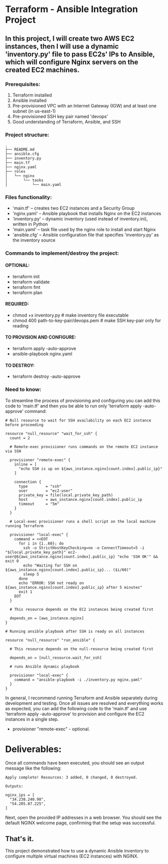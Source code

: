 # Terraform - Ansible Integration Project

## In this project, I will create two AWS EC2 instances, then I will use a dynamic 'inventory.py' file to pass EC2s' IPs to Ansible, which will configure Nginx servers on the created EC2 machines. 

### Prerequisites:
1. Terraform installed
2. Ansible installed
3. Pre-provisioned VPC with an Internet Gateway (IGW) and at least one subnet (in us-east-1)
4. Pre-provisioned SSH key pair named 'devops'
5. Good understanding of Terraform, Ansible, and SSH

### Project structure:
```
.
├── README.md
├── ansible.cfg
├── inventory.py
├── main.tf
├── nginx.yaml
├── roles
│   └── nginx
│       └── tasks
│           └── main.yaml
```
### Files functionality:
- 'main.tf'      – creates two EC2 instances and a Security Group
- 'nginx.yaml'   – Ansible playbook that installs Nginx on the EC2 instances
- 'inventory.py' – dynamic inventory (used instead of inventory.ini), written in Python
- 'main.yaml'    – task file used by the nginx role to install and start Nginx
- 'ansible.cfg'  – Ansible configuration file that specifies 'inventory.py' as the inventory source

### Commands to implement/destroy the project:

#### OPTIONAL:

- terraform init
- terraform validate
- terraform fmt
- terraform plan

#### REQUIRED:

- chmod +x inventory.py                     # make inventory file executable
- chmod 400 path-to-key-pair/devops.pem     # make SSH key-pair only for reading

#### TO PROVISION AND CONFIGURE:

- terraform apply -auto-approve
- ansible-playbook nginx.yaml

#### TO DESTROY:

- terraform destroy -auto-approve

### Need to know:

To streamline the process of provisioning and configuring you can add this code to 'main.tf' and then you be able to run only 'terraform apply -auto-approve' command:

```
# Null resource to wait for SSH availability on each EC2 instance before proceeding

resource "null_resource" "wait_for_ssh" {
  count = 2

  # Remote-exec provisioner runs commands on the remote EC2 instance via SSH

  provisioner "remote-exec" {
    inline = [
      "echo SSH is up on ${aws_instance.nginx[count.index].public_ip}"
    ]

    connection {
      type        = "ssh"
      user        = "ec2-user"
      private_key = file(local.private_key_path)
      host        = aws_instance.nginx[count.index].public_ip
      timeout     = "5m"
    }
  }

  # Local-exec provisioner runs a shell script on the local machine running Terraform

  provisioner "local-exec" {
    command = <<EOT
      for i in {1..60}; do
        ssh -o StrictHostKeyChecking=no -o ConnectTimeout=5 -i "${local.private_key_path}" ec2-user@${aws_instance.nginx[count.index].public_ip} "echo 'SSH OK'" && exit 0
        echo "Waiting for SSH on ${aws_instance.nginx[count.index].public_ip}... ($i/60)"
        sleep 5
      done
      echo "ERROR: SSH not ready on ${aws_instance.nginx[count.index].public_ip} after 5 minutes"
      exit 1
    EOT
  }

  # This resource depends on the EC2 instances being created first

  depends_on = [aws_instance.nginx]
}

# Running ansible playbook after SSH is ready on all instances

resource "null_resource" "run_ansible" {

  # This resource depends on the null-resource being created first

  depends_on = [null_resource.wait_for_ssh]

  # runs Ansible dynamic playbook
  
  provisioner "local-exec" {
    command = "ansible-playbook -i ./inventory.py nginx.yaml"
  }
}

```

In general, I recommend running Terraform and Ansible separately during development and testing. Once all issues are resolved and everything works as expected, you can add the following code to the 'main.tf' and use 'terraform apply -auto-approve' to provision and configure the EC2 instances in a single step.

* provisioner "remote-exec"  - optional.


# Deliverables:
Once all commands have been executed, you should see an output message like the following:

```
Apply complete! Resources: 3 added, 0 changed, 0 destroyed.

Outputs:

nginx_ips = [
  "34.238.240.98",
  "54.205.87.225",
]
```

Next, open the provided IP addresses in a web browser. You should see the default NGINX welcome page, confirming that the setup was successful.

## That's it. 
This project demonstrated how to use a dynamic Ansible inventory to configure multiple virtual machines (EC2 instances) with NGINX.